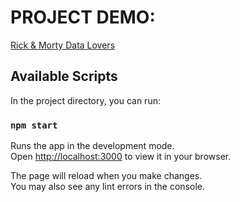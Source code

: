 # PROJECT DEMO:

[Rick & Morty Data Lovers](https://catalinafgh.github.io/DataLoversReactVersion/)




## Available Scripts

In the project directory, you can run:

### `npm start`

Runs the app in the development mode.\
Open [http://localhost:3000](http://localhost:3000) to view it in your browser.

The page will reload when you make changes.\
You may also see any lint errors in the console.